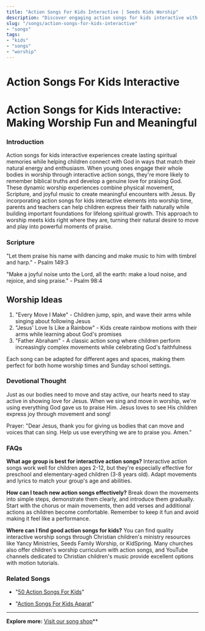 ```yaml
---
title: "Action Songs For Kids Interactive | Seeds Kids Worship"
description: "Discover engaging action songs for kids interactive with easy motions and biblical lessons. Perfect for children's worship, Sunday school, and family devotions."
slug: "/songs/action-songs-for-kids-interactive"
- "songs"
tags:
- "kids"
- "songs"
- "worship"
---
```


# Action Songs For Kids Interactive

# Action Songs for Kids Interactive: Making Worship Fun and Meaningful

### Introduction
Action songs for kids interactive experiences create lasting spiritual memories while helping children connect with God in ways that match their natural energy and enthusiasm. When young ones engage their whole bodies in worship through interactive action songs, they're more likely to remember biblical truths and develop a genuine love for praising God. These dynamic worship experiences combine physical movement, Scripture, and joyful music to create meaningful encounters with Jesus. By incorporating action songs for kids interactive elements into worship time, parents and teachers can help children express their faith naturally while building important foundations for lifelong spiritual growth. This approach to worship meets kids right where they are, turning their natural desire to move and play into powerful moments of praise.

### Scripture
"Let them praise his name with dancing and make music to him with timbrel and harp." - Psalm 149:3

"Make a joyful noise unto the Lord, all the earth: make a loud noise, and rejoice, and sing praise." - Psalm 98:4

## Worship Ideas
1. "Every Move I Make" - Children jump, spin, and wave their arms while singing about following Jesus
2. "Jesus' Love Is Like a Rainbow" - Kids create rainbow motions with their arms while learning about God's promises
3. "Father Abraham" - A classic action song where children perform increasingly complex movements while celebrating God's faithfulness

Each song can be adapted for different ages and spaces, making them perfect for both home worship times and Sunday school settings.

### Devotional Thought
Just as our bodies need to move and stay active, our hearts need to stay active in showing love for Jesus. When we sing and move in worship, we're using everything God gave us to praise Him. Jesus loves to see His children express joy through movement and song! 

Prayer: "Dear Jesus, thank you for giving us bodies that can move and voices that can sing. Help us use everything we are to praise you. Amen."

### FAQs

**What age group is best for interactive action songs?**
Interactive action songs work well for children ages 2-12, but they're especially effective for preschool and elementary-aged children (3-8 years old). Adapt movements and lyrics to match your group's age and abilities.

**How can I teach new action songs effectively?**
Break down the movements into simple steps, demonstrate them clearly, and introduce them gradually. Start with the chorus or main movements, then add verses and additional actions as children become comfortable. Remember to keep it fun and avoid making it feel like a performance.

**Where can I find good action songs for kids?**
You can find quality interactive worship songs through Christian children's ministry resources like Yancy Ministries, Seeds Family Worship, or KidSpring. Many churches also offer children's worship curriculum with action songs, and YouTube channels dedicated to Christian children's music provide excellent options with motion tutorials.

### Related Songs

- "[50 Action Songs For Kids](/songs/50-action-songs-for-kids/)"

- "[Action Songs For Kids Aparat](/songs/action-songs-for-kids-aparat/)"

---

**Explore more:** [Visit our song shop](https://seedskidsworship.com/shop)**

<!-- Schema Markup -->
<script type="application/ld+json">
{
  "@context": "https://schema.org",
  "@type": "MusicRecording",
  "name": "Action Songs For Kids Interactive",
  "byArtist": {
    "@type": "MusicGroup",
    "name": "Seeds Kids Worship"
  },
  "isFamilyFriendly": true,
  "url": "https://seedskidsworship.com/songs/action-songs-for-kids-interactive/"
}
</script>